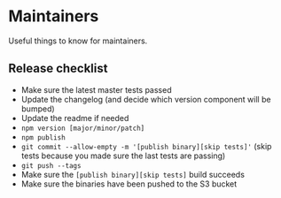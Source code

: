 # Maintainers

Useful things to know for maintainers.

## Release checklist
 - Make sure the latest master tests passed
 - Update the changelog (and decide which version component will be bumped)
 - Update the readme if needed
 - `npm version [major/minor/patch]`
 - `npm publish`
 - `git commit --allow-empty -m '[publish binary][skip tests]'` (skip tests
     because you made sure the last tests are passing)
 - `git push --tags`
 - Make sure the `[publish binary][skip tests]` build succeeds
 - Make sure the binaries have been pushed to the S3 bucket
